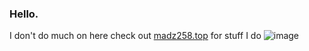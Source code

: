 ### Hello.
I don't do much on here check out [madz258.top](https://madz258.top) for stuff I do
![image](https://github-readme-stats.vercel.app/api?username=Madz258)
